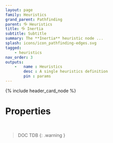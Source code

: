 ```yaml
---
layout: page
family: Heuristics
grand_parent: Pathfinding
parent: 🝰 Heuristics
title: 🝰 Inertia
subtitle: Subtitle
summary: The **Inertia** heuristic node ...
splash: icons/icon_pathfinding-edges.svg
tagged: 
    - heuristics
nav_order: 3
outputs:
    -   name : Heuristics
        desc : A single heuristics definition
        pin : params
---
```


{% include header_card_node %}

# Properties
<br>

> DOC TDB
{: .warning }
